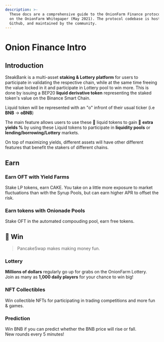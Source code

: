 ```yaml
---
description: >-
  These docs are a comprehensive guide to the OnionFarm Finance protocol, based
  on the OnionFarm Whitepaper (May 2021). The protocol codebase is hosted on
  Github, and maintained by the community.
---
```


# Onion Finance Intro

## Introduction

SteakBank is a multi-asset **staking & Lottery** **platform** for users to participate in validating the respective chain, while at the same time freeing the value locked in it and participate in Lottery pool to win more. This is done by issuing a BEP20 **liquid derivative token** representing the staked token's value on the Binance Smart Chain.  
  
Liquid token will be represented with an "o" infront of their usual ticker \(i.e **BNB** -&gt; **oBNB**\)

The main feature allows users to use these 🌊 liquid tokens to gain 💸 **extra yields %** by using these Liquid tokens to participate in **liquidity pools** or **lending/borrowing/Lottery** markets. 

On top of maximizing yields, different assets will have other different features that benefit the stakers of different chains.

## Earn 

### Earn OFT with Yield Farms

Stake LP tokens, earn CAKE. You take on a little more exposure to market fluctuations than with the Syrup Pools, but can earn higher APR to offset the risk.

### Earn tokens with Onionade Pools

Stake OFT in the automated compouding pool, earn free tokens.

## 🎲 Win

> PancakeSwap makes making money fun.

### Lottery 

**Millions of dollars** regularly go up for grabs on the OnionFarm Lottery.   
Join as many as **1,000 daily players** for your chance to win big!

### NFT Collectibles 

Win collectible NFTs for participating in trading competitions and more fun & games.

### Prediction

Win BNB if you can predict whether the BNB price will rise or fall.  
New rounds every 5 minutes!

### 

